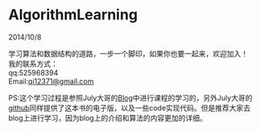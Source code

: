 AlgorithmLearning
=================
2014/10/8

学习算法和数据结构的道路，一步一个脚印，如果你也要一起来，欢迎加入！<br>
我的联系方式：<br>
qq:525968394 <br>
Email:qi12371@gmail.com <br>

PS:这个学习过程是参照July大哥的<a href="http://blog.csdn.net/v_july_v/">Blog</a>中进行课程的学习的，另外July大哥的<a href ="https://github.com/julycoding/The-Art-Of-Programming-By-July/blob/master/ebook/zh/Readme.md">github</a>同样提供了这本书的电子版，以及一些code实现代码。但是推荐大家去blog上进行学习，因为blog上的介绍和算法的内容更加的详细。
